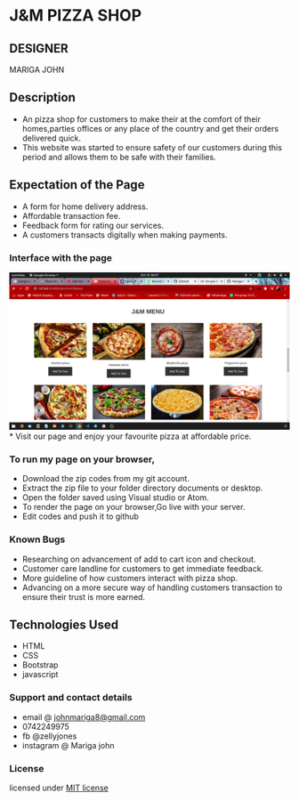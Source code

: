 # J&M PIZZA SHOP 

## DESIGNER
 MARIGA JOHN

## Description
* An pizza shop for customers to make their at the comfort of their homes,parties offices or any place of the country and get their orders delivered quick.
* This website was started to ensure safety of our customers during this period and allows them to be safe with their families.

## Expectation of the Page
* A form for home delivery address.
* Affordable transaction fee.
* Feedback form for rating our services.
* A customers transacts digitally when making payments.

### Interface with the page
 <img src="img/interface.png">
* Visit our page and enjoy your favourite pizza at affordable price.

### To run my page on your browser,
* Download the zip codes from my git account.
* Extract the zip file to your folder directory documents or desktop.
* Open the folder saved using Visual studio or Atom.
* To render the page on your browser,Go live with your server.
* Edit codes and push it to github

### Known Bugs
* Researching on advancement of add to cart icon and checkout.
* Customer care landline for customers to get immediate feedback.
* More guideline of how customers interact with pizza shop.
* Advancing on a more secure way of handling customers transaction to ensure their trust is more earned.

## Technologies Used
* HTML
* CSS
* Bootstrap
* javascript

### Support and contact details
* email @ johnmariga8@gmail.com
* 0742249975
* fb @zellyjones
* instagram @ Mariga john

### License
licensed under [MIT license](LICENSE)